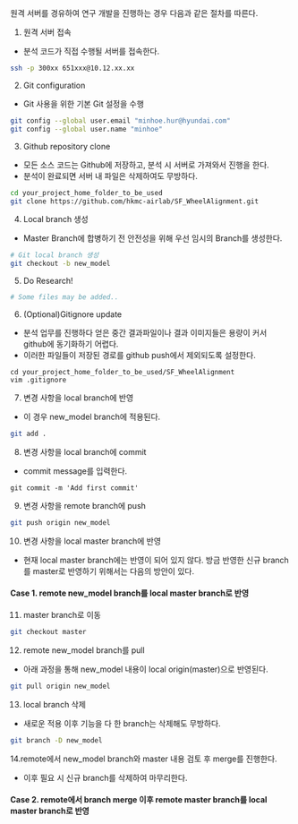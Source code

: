 원격 서버를 경유하여 연구 개발을 진행하는 경우 다음과 같은 절차를 따른다.

1. 원격 서버 접속
- 분석 코드가 직접 수행될 서버를 접속한다.
```bash
ssh -p 300xx 651xxx@10.12.xx.xx
```

2. Git configuration
- Git 사용을 위한 기본 Git 설정을 수행
```bash
git config --global user.email "minhoe.hur@hyundai.com"
git config --global user.name "minhoe"
```

3. Github repository clone
- 모든 소스 코드는 Github에 저장하고, 분석 시 서버로 가져와서 진행을 한다.
- 분석이 완료되면 서버 내 파일은 삭제하여도 무방하다.
```bash
cd your_project_home_folder_to_be_used
git clone https://github.com/hkmc-airlab/SF_WheelAlignment.git
```

4. Local branch 생성
- Master Branch에 합병하기 전 안전성을 위해 우선 임시의 Branch를 생성한다.
```bash
# Git local branch 생성
git checkout -b new_model
```

5. Do Research!
```bash
# Some files may be added..
```

6. (Optional)Gitignore update
- 분석 업무를 진행하다 얻은 중간 결과파일이나 결과 이미지들은 용량이 커서 github에 동기화하기 어렵다.
- 이러한 파일들이 저장된 경로를 github push에서 제외되도록 설정한다.
```bashrc
cd your_project_home_folder_to_be_used/SF_WheelAlignment
vim .gitignore
```

7. 변경 사항을 local branch에 반영
- 이 경우 new_model branch에 적용된다.
```bash
git add .
```

8. 변경 사항을 local branch에 commit
- commit message를 입력한다.
```bashrc
git commit -m 'Add first commit'
```

9. 변경 사항을 remote branch에 push
```bash
git push origin new_model
```

10. 변경 사항을 local master branch에 반영
- 현재 local master branch에는 반영이 되어 있지 않다. 방금 반영한 신규 branch를 master로 반영하기 위해서는 다음의 방안이 있다.

#### Case 1. remote new_model branch를 local master branch로 반영

11. master branch로 이동
```bash
git checkout master
```

12. remote new_model branch를 pull
- 아래 과정을 통해 new_model 내용이 local origin(master)으로 반영된다.
```bash
git pull origin new_model
```

13. local branch 삭제
- 새로운 적용 이후 기능을 다 한 branch는 삭제해도 무방하다.
```bash
git branch -D new_model
```

14.remote에서 new_model branch와 master 내용 검토 후 merge를 진행한다. 
- 이후 필요 시 신규 branch를 삭제하여 마무리한다.

#### Case 2. remote에서 branch merge 이후 remote master branch를 local master branch로 반영




